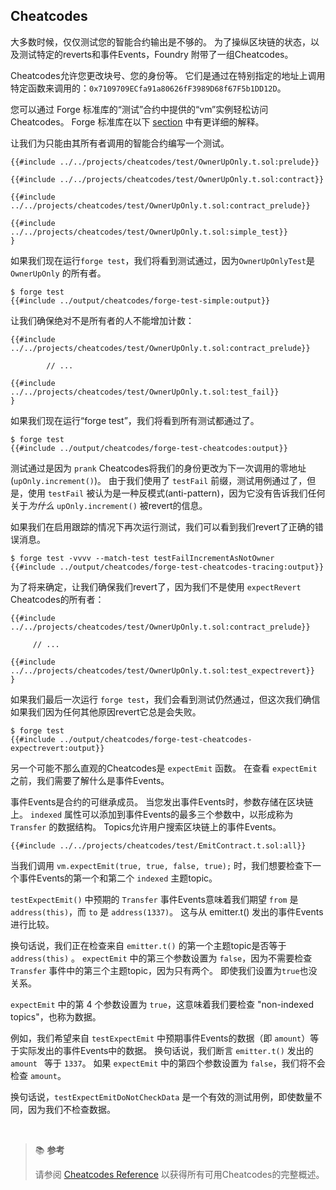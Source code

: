 ## Cheatcodes

大多数时候，仅仅测试您的智能合约输出是不够的。 为了操纵区块链的状态，以及测试特定的reverts和事件Events，Foundry 附带了一组Cheatcodes。

Cheatcodes允许您更改块号、您的身份等。 它们是通过在特别指定的地址上调用特定函数来调用的：`0x7109709ECfa91a80626fF3989D68f67F5b1DD12D`。

您可以通过 Forge 标准库的“测试”合约中提供的“vm”实例轻松访问Cheatcodes。 Forge 标准库在以下 [section](./forge-std.md) 中有更详细的解释。

让我们为只能由其所有者调用的智能合约编写一个测试。

```solidity
{{#include ../../projects/cheatcodes/test/OwnerUpOnly.t.sol:prelude}}

{{#include ../../projects/cheatcodes/test/OwnerUpOnly.t.sol:contract}}

{{#include ../../projects/cheatcodes/test/OwnerUpOnly.t.sol:contract_prelude}}

{{#include ../../projects/cheatcodes/test/OwnerUpOnly.t.sol:simple_test}}
}
```

如果我们现在运行`forge test`，我们将看到测试通过，因为`OwnerUpOnlyTest`是 `OwnerUpOnly` 的所有者。

```ignore
$ forge test
{{#include ../output/cheatcodes/forge-test-simple:output}}
```

让我们确保绝对不是所有者的人不能增加计数：

```solidity
{{#include ../../projects/cheatcodes/test/OwnerUpOnly.t.sol:contract_prelude}}

        // ...

{{#include ../../projects/cheatcodes/test/OwnerUpOnly.t.sol:test_fail}}
}
```

如果我们现在运行“forge test”，我们将看到所有测试都通过了。

```ignore
$ forge test
{{#include ../output/cheatcodes/forge-test-cheatcodes:output}}
```

测试通过是因为 `prank` Cheatcodes将我们的身份更改为下一次调用的零地址 (`upOnly.increment()`)。 由于我们使用了 `testFail` 前缀，测试用例通过了，但是，使用 `testFail` 被认为是一种反模式(anti-pattern)，因为它没有告诉我们任何关于*为什么* `upOnly.increment()` 被revert的信息。

如果我们在启用跟踪的情况下再次运行测试，我们可以看到我们revert了正确的错误消息。

```ignore
$ forge test -vvvv --match-test testFailIncrementAsNotOwner
{{#include ../output/cheatcodes/forge-test-cheatcodes-tracing:output}}
```

为了将来确定，让我们确保我们revert了，因为我们不是使用 `expectRevert` Cheatcodes的所有者：

```solidity
{{#include ../../projects/cheatcodes/test/OwnerUpOnly.t.sol:contract_prelude}}

     // ...

{{#include ../../projects/cheatcodes/test/OwnerUpOnly.t.sol:test_expectrevert}}
}
```

如果我们最后一次运行 `forge test`，我们会看到测试仍然通过，但这次我们确信如果我们因为任何其他原因revert它总是会失败。

```ignore
$ forge test
{{#include ../output/cheatcodes/forge-test-cheatcodes-expectrevert:output}}
```

另一个可能不那么直观的Cheatcodes是 `expectEmit` 函数。 在查看 `expectEmit` 之前，我们需要了解什么是事件Events。

事件Events是合约的可继承成员。 当您发出事件Events时，参数存储在区块链上。 `indexed` 属性可以添加到事件Events的最多三个参数中，以形成称为 `Transfer` 的数据结构。 Topics允许用户搜索区块链上的事件Events。

```solidity
{{#include ../../projects/cheatcodes/test/EmitContract.t.sol:all}}
```

当我们调用 `vm.expectEmit(true, true, false, true);` 时，我们想要检查下一个事件Events的第一个和第二个 `indexed` 主题topic。

`testExpectEmit()` 中预期的 `Transfer` 事件Events意味着我们期望 `from` 是 `address(this)`，而 `to` 是 `address(1337)`。 这与从 emitter.t() 发出的事件Events进行比较。

换句话说，我们正在检查来自 `emitter.t()` 的第一个主题topic是否等于 `address(this)` 。 `expectEmit` 中的第三个参数设置为 `false`，因为不需要检查 `Transfer` 事件中的第三个主题topic，因为只有两个。 即使我们设置为`true`也没关系。

`expectEmit` 中的第 4 个参数设置为 `true`，这意味着我们要检查 "non-indexed topics"，也称为数据。

例如，我们希望来自 `testExpectEmit` 中预期事件Events的数据（即 `amount`）等于实际发出的事件Events中的数据。 换句话说，我们断言 `emitter.t()` 发出的 `amount ` 等于 `1337`。 如果 `expectEmit` 中的第四个参数设置为 `false`，我们将不会检查 `amount`。

换句话说，`testExpectEmitDoNotCheckData` 是一个有效的测试用例，即使数量不同，因为我们不检查数据。

<br>

> 📚 **参考**
>
> 请参阅 [Cheatcodes Reference](../cheatcodes/) 以获得所有可用Cheatcodes的完整概述。